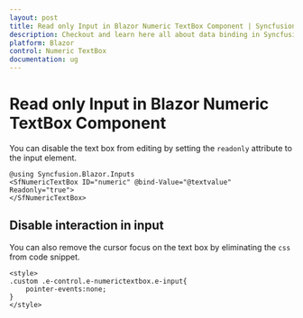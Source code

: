 ```yaml
---
layout: post
title: Read only Input in Blazor Numeric TextBox Component | Syncfusion
description: Checkout and learn here all about data binding in Syncfusion Blazor Numeric TextBox component and more.
platform: Blazor
control: Numeric TextBox
documentation: ug
---
```

# Read only Input in Blazor Numeric TextBox Component

You can disable the text box from editing by setting the `readonly` attribute to the input element.

```cshtml
@using Syncfusion.Blazor.Inputs
<SfNumericTextBox ID="numeric" @bind-Value="@textvalue" Readonly="true">
</SfNumericTextBox>
```

## Disable interaction in input

You can also remove the cursor focus on the text box by eliminating the `css` from code snippet.

```
<style>
.custom .e-control.e-numerictextbox.e-input{
    pointer-events:none;
}
</style>
```